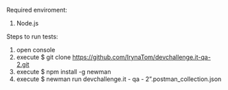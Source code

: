 Required enviroment:
1) Node.js

Steps to run tests:
1) open console
2) execute $ git clone https://github.com/IrynaTom/devchallenge.it-qa-2.git
2) execute $ npm install -g newman
3) execute $ newman run devchallenge.it - qa - 2”.postman_collection.json
